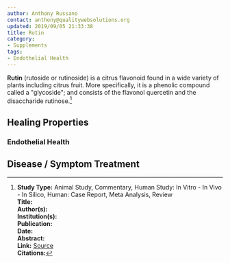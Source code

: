 ```yaml
---
author: Anthony Russano
contact: anthony@qualitywebsolutions.org
updated: 2019/09/05 21:33:38
title: Rutin
category:
- Supplements
tags:
- Endothelial Health
---
```

**Rutin** (rutoside or rutinoside) is a citrus flavonoid found in a wide variety of plants including citrus fruit.  More specifically, it is a phenolic compound called a "glycoside"; and consists of the flavonol quercetin and the disaccharide rutinose.[^1]

## Healing Properties

### Endothelial Health

## Disease / Symptom Treatment

[^1]: **Study Type:**  Animal Study, Commentary, Human Study: In Vitro - In Vivo - In Silico, Human: Case Report, Meta Analysis, Review<br>**Title:** <br>**Author(s):**  <br>**Institution(s):** <br>**Publication:** <i> </i><br>**Date:** <br>**Abstract:** <i> </i><br>**Link:** [Source]()<br>**Citations:**